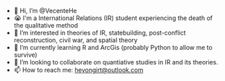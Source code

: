- 👋 Hi, I’m @VecenteHe
- 😭 I'm a International Relations (IR) student experiencing the death of the qualitative method
- 👀 I’m interested in theories of IR, statebuilding, post-conflict reconstruction, civil war, and spatial theory
- 🌱 I’m currently learning R and ArcGis (probably Python to allow me to survive)
- 💞️ I’m looking to collaborate on quantiative studies in IR and its theories.
- 📫 How to reach me: heyongirt@outlook.com

<!---
VecenteHe/VecenteHe is a ✨ special ✨ repository because its `README.md` (this file) appears on your GitHub profile.
You can click the Preview link to take a look at your changes.
--->
